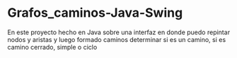 # Grafos_caminos-Java-Swing
En este proyecto hecho en Java sobre una interfaz en donde puedo repintar nodos y aristas y luego formado caminos determinar si es un camino, si es camino cerrado, simple o ciclo
